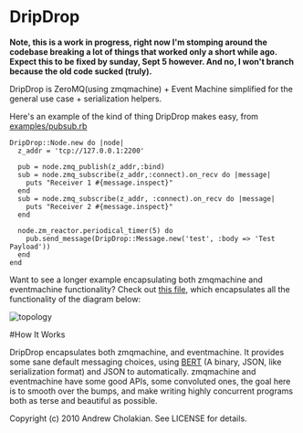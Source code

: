 # DripDrop

**Note, this is a work in progress, right now I'm stomping around the codebase breaking a lot of things that worked only a short while ago. Expect this to be fixed by sunday, Sept 5 however. And no, I won't branch because the old code sucked (truly).**

DripDrop is ZeroMQ(using zmqmachine) + Event Machine simplified for the general use case + serialization helpers.

Here's an example of the kind of thing DripDrop makes easy, from [examples/pubsub.rb](http://github.com/andrewvc/dripdrop/blob/master/example/pubsub.rb)
 
    DripDrop::Node.new do |node|
      z_addr = 'tcp://127.0.0.1:2200'

      pub = node.zmq_publish(z_addr,:bind)
      sub = node.zmq_subscribe(z_addr,:connect).on_recv do |message|
        puts "Receiver 1 #{message.inspect}"
      end
      sub = node.zmq_subscribe(z_addr, :connect).on_recv do |message|
        puts "Receiver 2 #{message.inspect}"
      end

      node.zm_reactor.periodical_timer(5) do
        pub.send_message(DripDrop::Message.new('test', :body => 'Test Payload'))
      end
    end
   

Want to see a longer example encapsulating both zmqmachine and eventmachine functionality? Check out [this file](http://github.com/andrewvc/dripdrop-webstats/blob/master/lib/dripdrop-webstats.rb), which encapsulates all the functionality of the diagram below:

![topology](http://github.com/andrewvc/dripdrop/raw/master/doc_img/topology.png "Topology")

#How It Works

DripDrop encapsulates both zmqmachine, and eventmachine. It provides some sane default messaging choices, using [BERT](http://github.com/blog/531-introducing-bert-and-bert-rpc) (A binary, JSON, like serialization format) and JSON to automatically. zmqmachine and eventmachine have some good APIs, some convoluted ones, the goal here is to smooth over the bumps, and make writing highly concurrent programs both as terse and beautiful as possible.

Copyright (c) 2010 Andrew Cholakian. See LICENSE for details.
